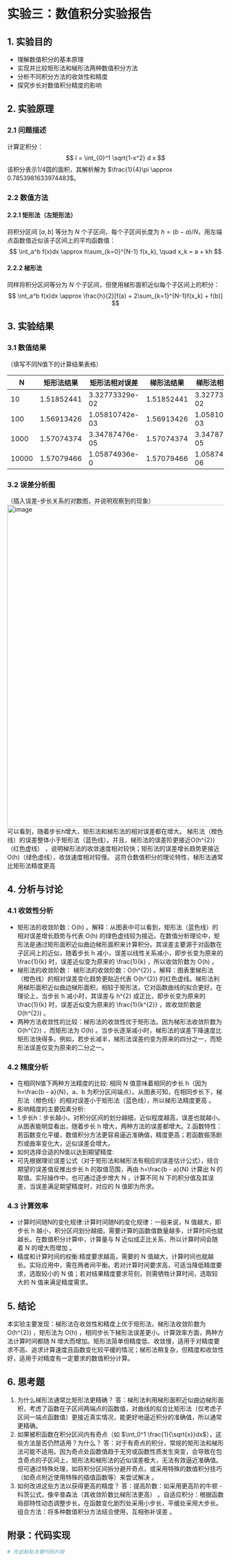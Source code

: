 # 实验三：数值积分实验报告

## 1. 实验目的
- 理解数值积分的基本原理
- 实现并比较矩形法和梯形法两种数值积分方法
- 分析不同积分方法的收敛性和精度
- 探究步长对数值积分精度的影响

## 2. 实验原理
### 2.1 问题描述
计算定积分：
$$
I = \int_{0}^1 \sqrt{1-x^2} d x
$$
该积分表示1/4圆的面积，其解析解为 $\frac{1}{4}\pi \approx 0.7853981633974483$。

### 2.2 数值方法
#### 2.2.1 矩形法（左矩形法）
将积分区间 $[a,b]$ 等分为 $N$ 个子区间，每个子区间长度为 $h=(b-a)/N$，用左端点函数值近似该子区间上的平均函数值：
$$
\int_a^b f(x)dx \approx h\sum_{k=0}^{N-1} f(x_k), \quad x_k = a + kh
$$

#### 2.2.2 梯形法
同样将积分区间等分为 $N$ 个子区间，但使用梯形面积近似每个子区间上的积分：
$$
\int_a^b f(x)dx \approx \frac{h}{2}[f(a) + 2\sum_{k=1}^{N-1}f(x_k) + f(b)]
$$

## 3. 实验结果
### 3.1 数值结果
（填写不同N值下的计算结果表格）

| N | 矩形法结果 | 矩形法相对误差 | 梯形法结果 | 梯形法相对误差 |
|---|------------|----------------|------------|----------------|
| 10 |     1.51852441      |    3.32773329e-02            |    1.51852441        |    3.32773329e-02            |
| 100 |    1.56913426      |       1.05810742e-03         |   1.56913426         |   1.05810742e-03             |
| 1000 |      1.57074374   |       3.34787476e-05         |     1.57074374       |  3.34787476e-05              |
| 10000 |    1.57079466    |         1.05874936e-0       |    1.57079466        |     1.05874936e-06           |

### 3.2 误差分析图
（插入误差-步长关系的对数图，并说明观察到的现象）
<img width="749" alt="image" src="https://github.com/user-attachments/assets/e5bbf1f5-cfae-43e4-9f5b-4bc15ceaad13" />
可以看到，随着步长h增大，矩形法和梯形法的相对误差都在增大。
梯形法（橙色线）的误差整体小于矩形法（蓝色线）。并且，梯形法的误差阶更接近O(h^{2})（红色虚线） ，说明梯形法的收敛速度相对较快；矩形法的误差增长趋势更接近O(h)（绿色虚线），收敛速度相对较慢。 这符合数值积分的理论特性，梯形法通常比矩形法精度更高
## 4. 分析与讨论
### 4.1 收敛性分析
- 矩形法的收敛阶数：O(h) 。解释：从图表中可以看到，矩形法（蓝色线）的相对误差增长趋势与代表 O(h) 的绿色虚线较为接近。在数值分析理论中，矩形法是通过矩形面积近似曲边梯形面积来计算积分。其误差主要源于对函数在子区间上的近似，随着步长 h 减小，误差以线性关系减小，即步长变为原来的 \frac{1}{k} 时，误差近似变为原来的 \frac{1}{k}  ，所以收敛阶数为 O(h) 。
- 梯形法的收敛阶数： 梯形法的收敛阶数：O(h^{2}) 。解释：图表里梯形法（橙色线）的相对误差变化趋势更贴近代表 O(h^{2}) 的红色虚线。梯形法利用梯形面积近似曲边梯形面积，相较于矩形法，它对函数曲线的拟合更好。在理论上，当步长 h 减小时，其误差与 h^{2} 成正比，即步长变为原来的 \frac{1}{k} 时，误差近似变为原来的 \frac{1}{k^{2}} ，故收敛阶数是 O(h^{2}) 。
- 两种方法收敛性的比较：梯形法的收敛性优于矩形法。因为梯形法收敛阶数为 O(h^{2}) ，而矩形法为 O(h) 。当步长逐渐减小时，梯形法的误差下降速度比矩形法快得多。例如，若步长减半，梯形法误差约变为原来的四分之一，而矩形法误差仅变为原来的二分之一。

### 4.2 精度分析
- 在相同N值下两种方法精度的比较:
相同 N 值意味着相同的步长 h（因为 h=\frac{b - a}{N}，a、b 为积分区间端点）。从图表可知，在相同步长下，梯形法（橙色线）的相对误差小于矩形法（蓝色线），所以梯形法精度更高 。
- 影响精度的主要因素分析:
- 1.步长h：步长越小，对积分区间的划分越细，近似程度越高，误差也就越小。从图表能明显看出，随着步长 h 增大，两种方法的误差都增大。2.函数特性：若函数变化平缓，数值积分方法更容易逼近准确值，精度更高；若函数振荡剧烈或曲率变化大，近似误差会增大。
- 如何选择合适的N值以达到期望精度:
- 可先根据理论误差公式（对于矩形法和梯形法有相应的误差估计公式），结合期望的误差值反推出步长 h 的取值范围，再由 h=\frac{b - a}{N} 计算出 N 的取值。实际操作中，也可通过逐步增大 N ，计算不同 N 下的积分值及其误差，当误差满足期望精度时，对应的 N 值即为所求。

### 4.3 计算效率
- 计算时间随N的变化规律:计算时间随N的变化规律：一般来说，N 值越大，即步长 h 越小，积分区间划分越细，需要计算的函数值数量越多，计算时间也就越长。在数值积分计算中，计算量与 N 近似成正比关系，所以计算时间会随着 N 的增大而增加 。
- 精度和计算时间的权衡:精度要求越高，需要的 N 值越大，计算时间也就越长。实际应用中，需在两者间平衡。若对计算时间要求高，可适当降低精度要求，选取较小的 N 值；若对结果精度要求苛刻，则需牺牲计算时间，选取较大的 N 值来满足精度需求。

## 5. 结论
本实验主要发现：梯形法在收敛性和精度上优于矩形法，梯形法收敛阶数为 O(h^{2}) ，矩形法为 O(h) ，相同步长下梯形法误差更小。计算效率方面，两种方法计算时间都随 N 增大而增加。矩形法简单但精度低、收敛慢，适用于对精度要求不高、追求计算速度且函数变化较平缓的情况；梯形法稍复杂，但精度和收敛性好，适用于对精度有一定要求的数值积分计算。

## 6. 思考题
1. 为什么梯形法通常比矩形法更精确？
答：梯形法利用梯形面积近似曲边梯形面积，考虑了函数在子区间两端点的函数值，对曲线的拟合比矩形法（仅考虑子区间一端点函数值）更接近真实情况，能更好地逼近积分的准确值，所以通常更精确。
2. 如果被积函数在积分区间内有奇点（如 $\int_0^1 \frac{1}{\sqrt{x}}dx$），这些方法是否仍然适用？为什么？
答：对于有奇点的积分，常规的矩形法和梯形法可能不适用。因为奇点处函数值趋于无穷或函数性质发生突变，会导致在包含奇点的子区间上，矩形法和梯形法的近似误差极大，无法有效逼近准确值。但可通过特殊处理，如将积分区间拆分避开奇点，或采用特殊的数值积分技巧（如奇点附近使用特殊的插值函数等）来尝试解决 。
3. 如何改进这些方法以获得更高的精度？
答：提高阶数：如采用更高阶的牛顿 - 科茨公式，像辛普森法（其收敛阶数比梯形法更高） 。自适应积分：根据函数局部特性动态调整步长，在函数变化剧烈处采用小步长，平缓处采用大步长。组合方法：将多种数值积分方法结合使用，互相弥补误差 。

## 附录：代码实现
```python
# 在此粘贴关键代码片段
```

